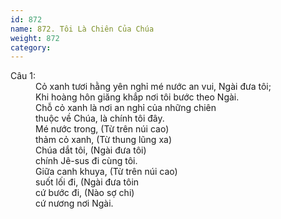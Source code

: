 ```yaml
---
id: 872
name: 872. Tôi Là Chiên Của Chúa
weight: 872
category: 
---
```

<dl><dt>Câu 1:</dt><dd data-verse="1">Cỏ xanh tươi hằng yên nghỉ mé nước an vui, Ngài đưa tôi; <br/>Khi hoàng hôn giăng khắp nơi tôi bước theo Ngài. <br/>Chỗ cỏ xanh là nơi an nghỉ của những chiên <br/>thuộc về Chúa, là chính tôi đây. <br/>Mé nước trong, (Từ trên núi cao) <br/>thảm cỏ xanh, (Từ thung lũng xa) <br/>Chúa dắt tôi, (Ngài đưa tôi) <br/>chính Jê-sus đi cùng tôi. <br/>Giữa canh khuya, (Từ trên núi cao) <br/>suốt lối đi, (Ngài đưa tôin <br/>cứ bước đi, (Nào sợ chi) <br/>cứ nương nơi Ngài. </dd></dl>
